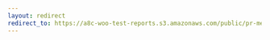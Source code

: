 ```yaml
---
layout: redirect
redirect_to: https://a8c-woo-test-reports.s3.amazonaws.com/public/pr-merge/39836/api/index.html
---
```

